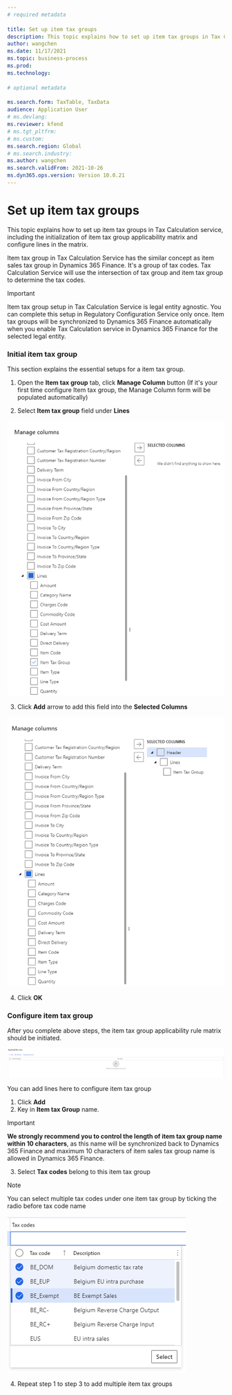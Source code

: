 ```yaml
---
# required metadata 

title: Set up item tax groups
description: This topic explains how to set up item tax groups in Tax Calculation Service. 
author: wangchen
ms.date: 11/17/2021
ms.topic: business-process 
ms.prod:  
ms.technology:  

# optional metadata 

ms.search.form: TaxTable, TaxData   
audience: Application User 
# ms.devlang:  
ms.reviewer: kfend
# ms.tgt_pltfrm:  
# ms.custom:  
ms.search.region: Global
# ms.search.industry: 
ms.author: wangchen
ms.search.validFrom: 2021-10-26 
ms.dyn365.ops.version: Version 10.0.21 
---
```

# Set up item tax groups

This topic explains how to set up item tax groups in Tax Calculation service, including the initialization of item tax group applicability matrix and configure lines in the matrix.

Item tax group in Tax Calculation Service has the similar concept as item sales tax group in Dynamics 365 Finance. It's a group of tax codes. Tax Calculation Service will use the intersection of tax group and item tax group to determine the tax codes.

> [!IMPORTANT]
> Item tax group setup in Tax Calculation Service is legal entity agnostic. You can complete this setup in Regulatory Configuration Service only once. Item tax groups will be synchronized to Dynamics 365 Finance automatically when you enable Tax Calculation service in Dynamics 365 Finance for the selected legal entity.



### Initial item tax group

This section explains the essential setups for a item tax group.

1. Open the **Item tax group** tab, click **Manage Column** button (If it's your first time configure Item tax group, the Manage Column form will be populated automatically)

2. Select **Item tax group** field under **Lines**

![select-item-tax-group](media/select-item-tax-group.png)

3. Click **Add** arrow to add this field into the **Selected Columns**

![add-item-tax-group](media/add-item-tax-group.png)

4. Click **OK**



### Configure item tax group

After you complete above steps, the item tax group applicability rule matrix should be initiated.

![initial-item-tax-group](media/initial-item-tax-group.png)



You can add lines here to configure item tax group

1. Click **Add**
2. Key in **Item tax Group** name. 
> [!IMPORTANT]
> **We strongly recommend you to control the length of item tax group name within 10 characters**, as this name will be synchronized back to Dynamics 365 Finance and maximum 10 characters of item sales tax group name is allowed in Dynamics 365 Finance.
3. Select **Tax codes** belong to this item tax group
> [!NOTE]
> You can select multiple tax codes under one item tax group by ticking the radio before tax code name

![multiple-tax-codes-selection](media/multiple-tax-codes-selection.png)

4. Repeat step 1 to step 3 to add multiple item tax groups


